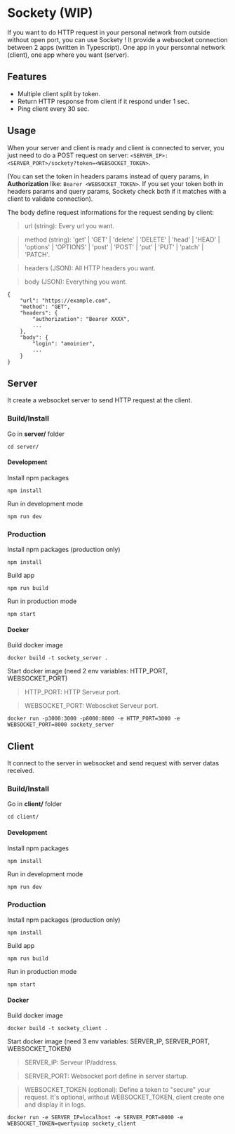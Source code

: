 # Sockety (WIP)

If you want to do HTTP request in your personal network from outside without open port, you can use Sockety ! It provide a websocket connection between 2 apps (written in Typescript).
One app in your personnal network (client), one app where you want (server).

## Features
* Multiple client split by token.
* Return HTTP response from client if it respond under 1 sec.
* Ping client every 30 sec.

## Usage
When your server and client is ready and client is connected to server, you just need to do a POST request on server:
`<SERVER_IP>:<SERVER_PORT>/sockety?token=<WEBSOCKET_TOKEN>`.

(You can set the token in headers params instead of query params, in **Authorization** like: `Bearer <WEBSOCKET_TOKEN>`. If you set your token both in headers params and query params, Sockety check both if it matches with a client to validate connection).


The body define request informations for the request sending by client:
> url (string): Every url you want.

> method (string): 'get' | 'GET' | 'delete' | 'DELETE' | 'head' | 'HEAD' | 'options' | 'OPTIONS' | 'post' | 'POST' | 'put' | 'PUT' | 'patch' | 'PATCH'.

> headers (JSON): All HTTP headers you want.

> body (JSON): Everything you want.

```
{
	"url": "https://example.com",
	"method": "GET",
	"headers": {
		"authorization": "Bearer XXXX",
		...
	},
	"body": {
		"login": "amoinier",
		...
	}
}
```

## Server
It create a websocket server to send HTTP request at the client.

### Build/Install
Go in **server/** folder
```
cd server/
```

#### Development
Install npm packages
```
npm install
```

Run in development mode
```
npm run dev
```

### Production
Install npm packages (production only)
```
npm install
```

Build app
```
npm run build
```

Run in production mode
```
npm start
```

#### Docker
Build docker image
```
docker build -t sockety_server .
```
Start docker image (need 2 env variables: HTTP_PORT, WEBSOCKET_PORT)
> HTTP_PORT: HTTP Serveur port.

> WEBSOCKET_PORT: Weboscket Serveur port.
```
docker run -p3000:3000 -p8000:8000 -e HTTP_PORT=3000 -e WEBSOCKET_PORT=8000 sockety_server 
```

## Client
It connect to the server in websocket and send request with server datas received.

### Build/Install
Go in **client/** folder
```
cd client/
```

#### Development
Install npm packages

```
npm install
```

Run in development mode
```
npm run dev
``` 

### Production
Install npm packages (production only)
```
npm install
```

Build app
```
npm run build
```

Run in production mode
```
npm start
```

#### Docker
Build docker image
```
docker build -t sockety_client .
```

Start docker image (need 3 env variables: SERVER_IP, SERVER_PORT, WEBSOCKET_TOKEN)
> SERVER_IP: Serveur IP/address.

> SERVER_PORT: Websocket port define in server startup.

> WEBSOCKET_TOKEN (optional): Define a token to "secure" your request. It's optional, without WEBSOCKET_TOKEN, client create one and display it in logs.
```
docker run -e SERVER_IP=localhost -e SERVER_PORT=8000 -e WEBSOCKET_TOKEN=qwertyuiop sockety_client
```
